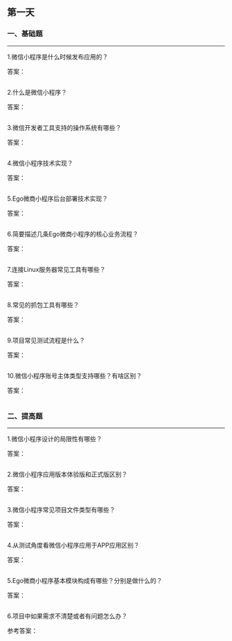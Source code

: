 ## 第一天



### 一、基础题

---

1.微信小程序是什么时候发布应用的？

答案：

```

```

2.什么是微信小程序？

答案：

```

```

3.微信开发者工具支持的操作系统有哪些？

答案：

```

```

4.微信小程序技术实现？

答案：

```

```

5.Ego微商小程序后台部署技术实现？

答案：

```

```

6.简要描述几条Ego微商小程序的核心业务流程？

答案：

```

```

7.连接Linux服务器常见工具有哪些？

答案：

```

```

8.常见的抓包工具有哪些？

答案：

```

```

9.项目常见测试流程是什么？

答案：

```

```

10.微信小程序账号主体类型支持哪些？有啥区别？

答案：

```

```



### 二、提高题

---

1.微信小程序设计的局限性有哪些？

答案：

```python

```

2.微信小程序应用版本体验版和正式版区别？

答案：

```

```

3.微信小程序常见项目文件类型有哪些？

答案：

```

```

4.从测试角度看微信小程序应用于APP应用区别？

答案：

```

```

5.Ego微商小程序基本模块构成有哪些？分别是做什么的？

答案：

```

```

6.项目中如果需求不清楚或者有问题怎么办？

参考答案：

```

```

